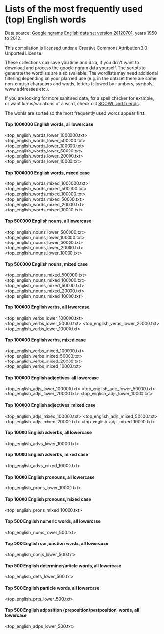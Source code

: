 # Lists of the most frequently used (top) English words

Data source: [Google ngrams](https://books.google.com/ngrams) [English data set version 20120701](http://storage.googleapis.com/books/ngrams/books/datasetsv2.html), years 1950 to 2012.

This compilation is licensed under a Creative Commons Attribution 3.0 Unported License.

These collections can save you time and data, if you don't want to download and process the google ngram data yourself.
The scripts to generate the wordlists are also available. The wordlists may need additional filtering depending
on your planned use (e.g. in the dataset there are some non-english characters and words, letters followed by numbers, symbols, www addresses etc.).

If you are looking for more sanitised data, for a spell checker for example, or want forms/variations of a word, check out [SCOWL and friends](http://wordlist.aspell.net/).

The words are sorted so the most frequently used words appear first.


#### Top 1000000 English words, all lowercase
<top_english_words_lower_1000000.txt>
<top_english_words_lower_500000.txt>
<top_english_words_lower_100000.txt>
<top_english_words_lower_50000.txt>
<top_english_words_lower_20000.txt>
<top_english_words_lower_10000.txt>

#### Top 1000000 English words, mixed case
<top_english_words_mixed_1000000.txt>
<top_english_words_mixed_500000.txt>
<top_english_words_mixed_100000.txt>
<top_english_words_mixed_50000.txt>
<top_english_words_mixed_20000.txt>
<top_english_words_mixed_10000.txt>

#### Top 500000 English nouns, all lowercase
<top_english_nouns_lower_500000.txt>
<top_english_nouns_lower_100000.txt>
<top_english_nouns_lower_50000.txt>
<top_english_nouns_lower_20000.txt>
<top_english_nouns_lower_10000.txt>

#### Top 500000 English nouns, mixed case
<top_english_nouns_mixed_500000.txt>
<top_english_nouns_mixed_100000.txt>
<top_english_nouns_mixed_50000.txt>
<top_english_nouns_mixed_20000.txt>
<top_english_nouns_mixed_10000.txt>

#### Top 100000 English verbs, all lowercase
<top_english_verbs_lower_100000.txt>
<top_english_verbs_lower_50000.txt>
<top_english_verbs_lower_20000.txt>
<top_english_verbs_lower_10000.txt>

#### Top 100000 English verbs, mixed case
<top_english_verbs_mixed_100000.txt>
<top_english_verbs_mixed_50000.txt>
<top_english_verbs_mixed_20000.txt>
<top_english_verbs_mixed_10000.txt>

#### Top 100000 English adjectives, all lowercase
<top_english_adjs_lower_100000.txt>
<top_english_adjs_lower_50000.txt>
<top_english_adjs_lower_20000.txt>
<top_english_adjs_lower_10000.txt>

#### Top 100000 English adjectives, mixed case
<top_english_adjs_mixed_100000.txt>
<top_english_adjs_mixed_50000.txt>
<top_english_adjs_mixed_20000.txt>
<top_english_adjs_mixed_10000.txt>

#### Top 10000 English adverbs, all lowercase
<top_english_advs_lower_10000.txt>

#### Top 10000 English adverbs, mixed case
<top_english_advs_mixed_10000.txt>

#### Top 10000 English pronouns, all lowercase
<top_english_prons_lower_10000.txt>

#### Top 10000 English pronouns, mixed case
<top_english_prons_mixed_10000.txt>

#### Top 500 English numeric words, all lowercase
<top_english_nums_lower_500.txt>

#### Top 500 English conjunction words, all lowercase
<top_english_conjs_lower_500.txt>

#### Top 500 English determiner/article words, all lowercase
<top_english_dets_lower_500.txt>

#### Top 500 English particle words, all lowercase
<top_english_prts_lower_500.txt>

#### Top 500 English adposition (preposition/postposition) words, all lowercase
<top_english_adps_lower_500.txt>
